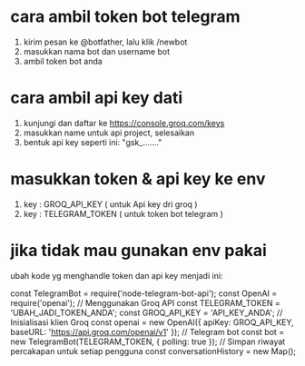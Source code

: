 
# cara ambil token bot telegram 
1. kirim pesan ke @botfather, lalu klik /newbot
2. masukkan nama bot dan username bot
3. ambil token bot anda

# cara ambil api key dati 
1. kunjungi dan daftar ke https://console.groq.com/keys
2. masukkan name untuk api project, selesaikan
3. bentuk api key seperti ini: "gsk_......."

# masukkan token & api key ke env
1. key : GROQ_API_KEY ( untuk Api key dri groq )
2. key : TELEGRAM_TOKEN ( untuk token bot telegram )

# jika tidak mau gunakan env pakai
ubah kode yg menghandle token dan api key menjadi ini:

const TelegramBot = require('node-telegram-bot-api');
const OpenAI = require('openai');
// Menggunakan Groq API 
const TELEGRAM_TOKEN = 'UBAH_JADI_TOKEN_ANDA';
const GROQ_API_KEY = 'API_KEY_ANDA';
// Inisialisasi klien Groq
const openai = new OpenAI({ 
  apiKey: GROQ_API_KEY,
  baseURL: 'https://api.groq.com/openai/v1'
});
// Telegram bot
const bot = new TelegramBot(TELEGRAM_TOKEN, { polling: true });
// Simpan riwayat percakapan untuk setiap pengguna
const conversationHistory = new Map();
